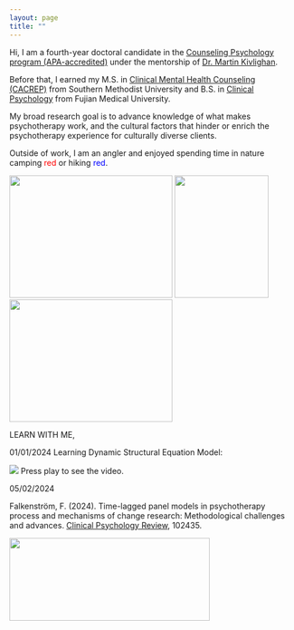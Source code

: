 ```yaml
---
layout: page
title: ""
---
```

Hi, I am a fourth-year doctoral candidate in the [Counseling Psychology program (APA-accredited)](https://education.uiowa.edu/areas-study/counseling-and-mental-health/counseling-psychology) under the mentorship of [Dr. Martin Kivlighan](https://scholar.google.com/citations?user=eOy2ZCkAAAAJ&hl=en). 

Before that, I earned my M.S. in [Clinical Mental Health Counseling (CACREP)](https://www.smu.edu/simmons/academics/counseling/ms-counseling) from Southern Methodist University and B.S. in [Clinical Psychology](https://www.fjmu.edu.cn/) from Fujian Medical University.

My broad research goal is to advance knowledge of what makes psychotherapy work, and the cultural factors that hinder or enrich the psychotherapy experience for culturally diverse clients.

Outside of work, I am an angler and enjoyed spending time in nature camping <span style="color:red">red</span> or hiking <span style="color:blue">red</span>.



<img src="https://github.com/anglerkw/anglerkw.github.io/assets/168578386/4adae32b-8063-46e9-bf88-6c2a15d9d410" width="288" height="216">
<img src="https://github.com/anglerkw/anglerkw.github.io/assets/168578386/f71f634c-a517-48f2-96b5-b232de9eed98" width="166" height="216">
<img src="https://github.com/anglerkw/anglerkw.github.io/assets/168578386/2ef9ad60-4ad9-4e4d-9246-0aef399b5478" width="288" height="216">



LEARN WITH ME,

01/01/2024
Learning Dynamic Structural Equation Model:

[![](https://markdown-videos-api.jorgenkh.no/youtube/lvh-16N0HPY)](https://youtu.be/lvh-16N0HPY)
Press play to see the video.

05/02/2024

Falkenström, F. (2024). Time-lagged panel models in psychotherapy process and mechanisms of change research: Methodological challenges and advances. [Clinical Psychology Review](https://www.sciencedirect.com/science/article/pii/S0272735824000564?ref=pdf_download&fr=RR-2&rr=87d17d6b4b361130#bb0370), 102435.

<img src="https://github.com/anglerkw/anglerkw.github.io/assets/168578386/2ef9ad60-4ad9-4e4d-9246-0aef399b5478" width="354" height="146">



